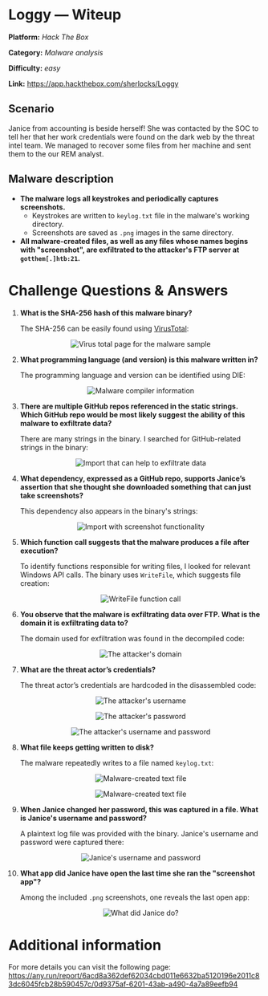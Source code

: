 # Loggy — Witeup

**Platform:** *Hack The Box*

**Category:** *Malware analysis*

**Difficulty:** *easy*

**Link:** https://app.hackthebox.com/sherlocks/Loggy

## Scenario

Janice from accounting is beside herself! She was contacted by the SOC to tell her that her work credentials were found on the dark web by the threat intel team. We managed to recover some files from her machine and sent them to the our REM analyst.

## Malware description

- **The malware logs all keystrokes and periodically captures screenshots.**
	- Keystrokes are written to `keylog.txt` file in the malware's working directory.
	- Screenshots are saved as `.png` images in the same directory.
- **All malware-created files, as well as any files whose names begins with "screenshot", are exfiltrated to the attacker's FTP server at `gotthem[.]htb:21`.**

# Challenge Questions & Answers

1. **What is the SHA-256 hash of this malware binary?**

	The SHA-256 can be easily found using [VirusTotal](https://www.virustotal.com/gui/file/6acd8a362def62034cbd011e6632ba5120196e2011c83dc6045fcb28b590457c):
	
	<p align="center">
	<img src="../../resources/HackTheBox/Loggy1.png" alt="Virus total page for the malware sample"/>
	</p>
	
2. **What programming language (and version) is this malware written in?**

	The programming language and version can be identified using DIE:
	
	<p align="center">
	<img src="../../resources/HackTheBox/Loggy2.png" alt="Malware compiler information"/>
	</p>

3. **There are multiple GitHub repos referenced in the static strings. Which GitHub repo would be most likely suggest the ability of this malware to exfiltrate data?**

	There are many strings in the binary. I searched for GitHub-related strings in the binary:

	<p align="center">
	<img src="../../resources/HackTheBox/Loggy3.png" alt="Import that can help to exfiltrate data"/>
	</p>

4. **What dependency, expressed as a GitHub repo, supports Janice’s assertion that she thought she downloaded something that can just take screenshots?**

	This dependency also appears in the binary's strings:

	<p align="center">
	<img src="../../resources/HackTheBox/Loggy4.png" alt="Import with screenshot functionality"/>
	</p>

5. **Which function call suggests that the malware produces a file after execution?**

	To identify functions responsible for writing files, I looked for relevant Windows API calls. The binary uses `WriteFile`, which suggests file creation:

	<p align="center">
	<img src="../../resources/HackTheBox/Loggy5.png" alt="WriteFile function call"/>
	</p>

6. **You observe that the malware is exfiltrating data over FTP. What is the domain it is exfiltrating data to?**

	The domain used for exfiltration was found in the decompiled code:

	<p align="center">
	<img src="../../resources/HackTheBox/Loggy6.png" alt="The attacker's domain"/>
	</p>

7. **What are the threat actor’s credentials?**

	The threat actor’s credentials are hardcoded in the disassembled code:

	<p align="center">
	<img src="../../resources/HackTheBox/Loggy7_0.png" alt="The attacker's username"/>
	</p>
	<p align="center">
	<img src="../../resources/HackTheBox/Loggy7_1.png" alt="The attacker's password"/>
	</p>
	<p align="center">
	<img src="../../resources/HackTheBox/Loggy7_2.png" alt="The attacker's username and password"/>
	</p>

8. **What file keeps getting written to disk?**

	The malware repeatedly writes to a file named `keylog.txt`:

	<p align="center">
	<img src="../../resources/HackTheBox/Loggy8_0.png" alt="Malware-created text file"/>
	</p>
	<p align="center">
	<img src="../../resources/HackTheBox/Loggy8_1.png" alt="Malware-created text file"/>
	</p>

9. **When Janice changed her password, this was captured in a file. What is Janice's username and password?**

	A plaintext log file was provided with the binary. Janice's username and password were captured there:

	<p align="center">
	<img src="../../resources/HackTheBox/Loggy9.png" alt="Janice's username and password"/>
	</p>

10. **What app did Janice have open the last time she ran the "screenshot app"?**

	 Among the included `.png` screenshots, one reveals the last open app:

	<p align="center">
	<img src="../../resources/HackTheBox/Loggy10.png" alt="What did Janice do?"/>
	</p>

# Additional information

For more details you can visit the following page: https://any.run/report/6acd8a362def62034cbd011e6632ba5120196e2011c83dc6045fcb28b590457c/0d9375af-6201-43ab-a490-4a7a89eefb94